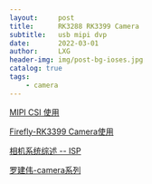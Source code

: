```yaml
---
layout:     post
title:      RK3288 RK3399 Camera
subtitle:   usb mipi dvp
date:       2022-03-01
author:     LXG
header-img: img/post-bg-ioses.jpg
catalog: true
tags:
    - camera
---
```


[MIPI CSI 使用](https://wiki.t-firefly.com/zh_CN/Firefly-RK3288/driver_mipi_csi.html)

[Firefly-RK3399 Camera使用](https://wiki.t-firefly.com/zh_CN/Firefly-RK3399/driver_camera.html)

[相机系统综述 -- ISP](http://kernel.meizu.com/camera-isp-intro.html)

[罗建伟-camera系列](https://luojianwei.top/categories/Camera/)


